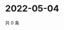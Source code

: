 # 2022-05-04

共 0 条

<!-- BEGIN WEIBO -->
<!-- 最后更新时间 Wed May 04 2022 13:09:53 GMT+0800 (China Standard Time) -->

<!-- END WEIBO -->
